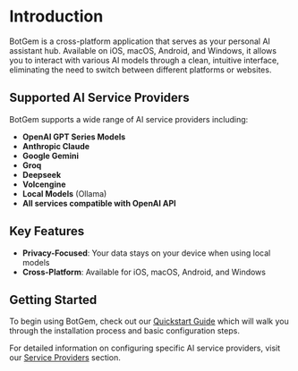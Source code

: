 # Introduction

BotGem is a cross-platform application that serves as your personal AI assistant hub. Available on iOS, macOS, Android, and Windows, it allows you to interact with various AI models through a clean, intuitive interface, eliminating the need to switch between different platforms or websites.

## Supported AI Service Providers

BotGem supports a wide range of AI service providers including:

- **OpenAI GPT Series Models**
- **Anthropic Claude**
- **Google Gemini**
- **Groq**
- **Deepseek**
- **Volcengine**
- **Local Models** (Ollama)
- **All services compatible with OpenAI API**

## Key Features

- **Privacy-Focused**: Your data stays on your device when using local models
- **Cross-Platform**: Available for iOS, macOS, Android, and Windows

## Getting Started

To begin using BotGem, check out our [Quickstart Guide](/quickstart) which will walk you through the installation process and basic configuration steps.

For detailed information on configuring specific AI service providers, visit our [Service Providers](/service-providers) section.